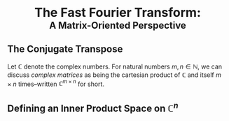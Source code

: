 <div style="text-align: center;">
  <h1 style="margin: 0; font-weight: bold;">The Fast Fourier Transform:</h1>
  <h2 style="margin: 0;">A Matrix-Oriented Perspective</h2>
</div>

## The Conjugate Transpose

Let $\mathbb{C}$ denote the complex numbers. For natural numbers $m,n\in\mathbb{N}$, we can discuss *complex matrices* as being the cartesian product of $\mathbb{C}$ and itself $m\times n$ times–written $\mathbb{C}^{m\times n}$ for short. 

## Defining an Inner Product Space on $\mathbb{C}^n$

